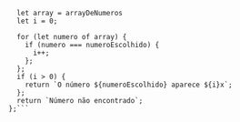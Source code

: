 ```function contaOcorrencias(arrayDeNumeros, numeroEscolhido) {
  let array = arrayDeNumeros
  let i = 0;

  for (let numero of array) {
    if (numero === numeroEscolhido) {
      i++;
    };
  };
  if (i > 0) {
    return `O número ${numeroEscolhido} aparece ${i}x`;
  };
  return `Número não encontrado`;
};```